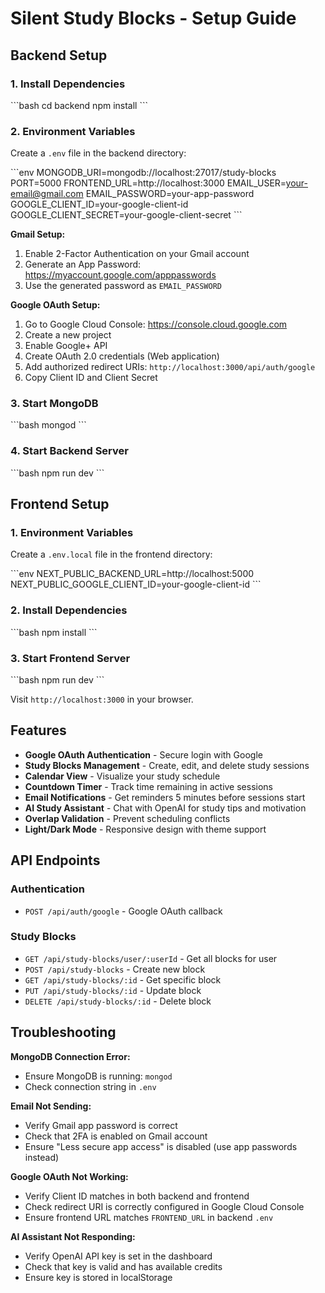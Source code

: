 # Silent Study Blocks - Setup Guide

## Backend Setup

### 1. Install Dependencies
\`\`\`bash
cd backend
npm install
\`\`\`

### 2. Environment Variables
Create a `.env` file in the backend directory:

\`\`\`env
MONGODB_URI=mongodb://localhost:27017/study-blocks
PORT=5000
FRONTEND_URL=http://localhost:3000
EMAIL_USER=your-email@gmail.com
EMAIL_PASSWORD=your-app-password
GOOGLE_CLIENT_ID=your-google-client-id
GOOGLE_CLIENT_SECRET=your-google-client-secret
\`\`\`

**Gmail Setup:**
1. Enable 2-Factor Authentication on your Gmail account
2. Generate an App Password: https://myaccount.google.com/apppasswords
3. Use the generated password as `EMAIL_PASSWORD`

**Google OAuth Setup:**
1. Go to Google Cloud Console: https://console.cloud.google.com
2. Create a new project
3. Enable Google+ API
4. Create OAuth 2.0 credentials (Web application)
5. Add authorized redirect URIs: `http://localhost:3000/api/auth/google`
6. Copy Client ID and Client Secret

### 3. Start MongoDB
\`\`\`bash
mongod
\`\`\`

### 4. Start Backend Server
\`\`\`bash
npm run dev
\`\`\`

## Frontend Setup

### 1. Environment Variables
Create a `.env.local` file in the frontend directory:

\`\`\`env
NEXT_PUBLIC_BACKEND_URL=http://localhost:5000
NEXT_PUBLIC_GOOGLE_CLIENT_ID=your-google-client-id
\`\`\`

### 2. Install Dependencies
\`\`\`bash
npm install
\`\`\`

### 3. Start Frontend Server
\`\`\`bash
npm run dev
\`\`\`

Visit `http://localhost:3000` in your browser.

## Features

- **Google OAuth Authentication** - Secure login with Google
- **Study Blocks Management** - Create, edit, and delete study sessions
- **Calendar View** - Visualize your study schedule
- **Countdown Timer** - Track time remaining in active sessions
- **Email Notifications** - Get reminders 5 minutes before sessions start
- **AI Study Assistant** - Chat with OpenAI for study tips and motivation
- **Overlap Validation** - Prevent scheduling conflicts
- **Light/Dark Mode** - Responsive design with theme support

## API Endpoints

### Authentication
- `POST /api/auth/google` - Google OAuth callback

### Study Blocks
- `GET /api/study-blocks/user/:userId` - Get all blocks for user
- `POST /api/study-blocks` - Create new block
- `GET /api/study-blocks/:id` - Get specific block
- `PUT /api/study-blocks/:id` - Update block
- `DELETE /api/study-blocks/:id` - Delete block

## Troubleshooting

**MongoDB Connection Error:**
- Ensure MongoDB is running: `mongod`
- Check connection string in `.env`

**Email Not Sending:**
- Verify Gmail app password is correct
- Check that 2FA is enabled on Gmail account
- Ensure "Less secure app access" is disabled (use app passwords instead)

**Google OAuth Not Working:**
- Verify Client ID matches in both backend and frontend
- Check redirect URI is correctly configured in Google Cloud Console
- Ensure frontend URL matches `FRONTEND_URL` in backend `.env`

**AI Assistant Not Responding:**
- Verify OpenAI API key is set in the dashboard
- Check that key is valid and has available credits
- Ensure key is stored in localStorage
